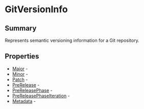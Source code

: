 # GitVersionInfo

## Summary

Represents semantic versioning information for a Git repository.

## Properties

* [Major](GitVersionInfo.Major.md) - 
* [Minor](GitVersionInfo.Minor.md) - 
* [Patch](GitVersionInfo.Patch.md) - 
* [PreRelease](GitVersionInfo.PreRelease.md) - 
* [PreReleasePhase](GitVersionInfo.PreReleasePhase.md) - 
* [PreReleasePhaseIteration](GitVersionInfo.PreReleasePhaseIteration.md) - 
* [Metadata](GitVersionInfo.Metadata.md) - 

